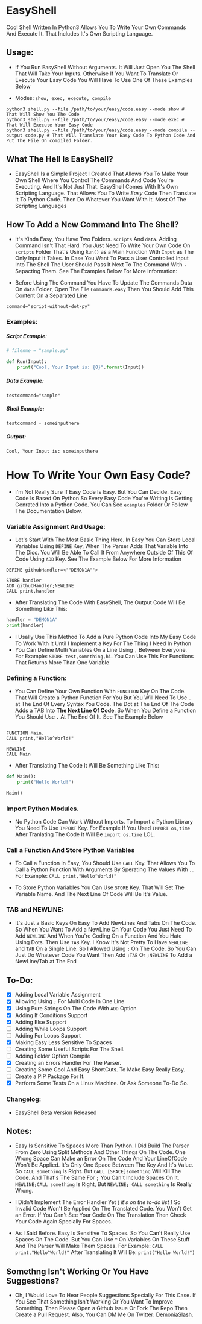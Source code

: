 # EasyShell
Cool Shell Written In Python3 Allows You To Write Your Own Commands And Execute It. That Includes It's Own Scripting Language.

## Usage:
- If You Run EasyShell Without Arguments. It Will Just Open You The Shell That Will Take Your Inputs. Otherwise If You Want To Translate Or Execute Your Easy Code You Will Have To Use One Of These Examples Below

- Modes: `show, exec, execute, compile`

```
python3 shell.py --file /path/to/your/easy/code.easy --mode show # That Will Show You The Code
python3 shell.py --file /path/to/your/easy/code.easy --mode exec # That Will Execute Your Easy Code
python3 shell.py --file /path/to/your/easy/code.easy --mode compile --output code.py # That Will Translate Your Easy Code To Python Code And Put The File On compiled Folder.
```

## What The Hell Is EasyShell?
- EasyShell Is a Simple Project I Created That Allows You To Make Your Own Shell Where You Control The Commands And Code You're Executing. And It's Not Just That. EasyShell Comes With It's Own Scripting Language. That Allows You To Write *Easy* Code Then Translate It To Python Code. Then Do Whatever You Want With It. Most Of The Scripting Languages

## How To Add a New Command Into The Shell?
- It's Kinda Easy, You Have Two Folders. `scripts` And `data`. Adding Command Isn't That Hard. You Just Need To Write Your Own Code On `scripts` Folder That's Using `Run()` as a Main Function With `Input` as The Only Input It Takes. In Case You Want To Pass a User Controlled Input Into The Shell The User Should Pass It Next To The Command With `-` Sepacting Them. See The Examples Below For More Information:

- Before Using The Command You Have To Update The Commands Data On `data` Folder, Open The File `Commands.easy` Then You Should Add This Content On a Separated Line

```
command="script-without-dot-py"
```

### Examples:
##### Script Example:
```python
# filenme = "sample.py"

def Run(Input):
    print("Cool, Your Input is: {0}".format(Input))
```

##### Data Example:
```
testcommand="sample"
```

##### Shell Example:
```
testcommand - someinputhere
```

##### Output:
```
Cool, Your Input is: someinputhere
```

# How To Write Your Own Easy Code?
- I'm Not Really Sure If Easy Code Is Easy. But You Can Decide. Easy Code Is Based On Python So Every Easy Code You're Writing Is Getting Genrated Into a Python Code. You Can See `examples` Folder Or Follow The Documentation Below.

### Variable Assignment And Usage:
- Let's Start With The Most Basic Thing Here. In Easy You Can Store Local Variables Using `DEFINE` Key, When The Parser Adds That Variable Into The Dicc. You Will Be Able To Call It From Anywhere Outside Of This Of Code Using `ADD` Key. See The Example Below For More Information

```
DEFINE githubHandler=<'"DEMON1A"'>

STORE handler
ADD githubHandler;NEWLINE
CALL print,handler
```

- After Translating The Code With EasyShell, The Output Code Will Be Something Like This:

```python
handler = "DEMON1A"
print(handler)
```

- I Usally Use This Method To Add a Pure Python Code Into My Easy Code To Work With It Until I Implement a Key For The Thing I Need In Python
- You Can Define Multi Variables On a Line Using `,` Between Everyone. For Example: `STORE test,something,hi`. You Can Use This For Functions That Returns More Than One Variable

### Defining a Function:
- You Can Define Your Own Function With `FUNCTION` Key On The Code. That Will Create a Python Function For You But You Will Need To Use `.` at The End Of Every Syntax You Code. The Dot at The End Of The Code Adds a TAB Into **The Next Line Of Code**. So When You Define a Function You Should Use `.` At The End Of It. See The Example Below

```

FUNCTION Main.
CALL print,"Hello^World!"

NEWLINE
CALL Main
```

- After Translating The Code It Will Be Something Like This:

```python
def Main():
    print("Hello World!")

Main()
```

### Import Python Modules.
- No Python Code Can Work Without Imports. To Import a Python Library You Need To Use `IMPORT` Key. For Example If You Used `IMPORT os,time` After Tranlating The Code It Will Be `import os,time` LOL.

### Call a Function And Store Python Variables
- To Call a Function In Easy, You Should Use `CALL` Key. That Allows You To Call a Python Function With Arguments By Sperating The Values With `,`. For Example: `CALL print,"Hello^World!"`

- To Store Python Variables You Can Use `STORE` Key. That Will Set The Variable Name. And The Next Line Of Code Will Be It's Value.

### TAB and NEWLINE:
- It's Just a Basic Keys On Easy To Add NewLines And Tabs On The Code. So When You Want To Add a NewLine On Your Code You Just Need To Add `NEWLINE` And When You're Coding On a Function And You Hate Using Dots. Then Use `TAB` Key. I Know It's Not Pretty To Have `NEWLINE` and `TAB` On a Single Line. So I Allowed Using `;` On The Code. So You Can Just Do Whatever Code You Want Then Add `;TAB` Or `;NEWLINE` To Add a NewLine/Tab at The End

## To-Do:
- [X] Adding Local Variable Assignment
- [X] Allowing Using `;` For Multi Code In One Line
- [X] Using Pure Strings On The Code With `ADD` Option
- [X] Adding If Conditions Support
- [X] Adding Else Support
- [ ] Adding While Loops Support
- [ ] Adding For Loops Support
- [X] Making Easy Less Sensitive To Spaces
- [ ] Creating Some Useful Scripts For The Shell.
- [ ] Adding Folder Option Compile
- [X] Creating an Errors Handler For The Parser.
- [ ] Creating Some Cool And Easy ShortCuts. To Make Easy Really Easy.
- [ ] Create a PIP Package For It.
- [X] Perform Some Tests On a Linux Machine. Or Ask Someone To-Do So.

### Changelog:
- EasyShell Beta Version Released

## Notes:
- Easy Is Sensitive To Spaces More Than Python. I Did Build The Parser From Zero Using Split Methods And Other Things On The Code. One Wrong Space Can Make an Error On The Code And Your LineOfCode Won't Be Applied. It's Only One Space Between The Key And It's Value. So `CALL something` Is Right. But `CALL [SPACE]something` Will Kill The Code. And That's The Same For `;` You Can't Include Spaces On It. `NEWLINE;CALL something` Is Right, But `NEWLINE; CALL something` Is Really Wrong.

- I Didn't Implement The Error Handler Yet *( it's on the to-do list )* So Invalid Code Won't Be Applied On The Translated Code. You Won't Get an Error. If You Can't See Your Code On The Translation Then Check Your Code Again Specially For Spaces.

- As I Said Before. Easy Is Sensitive To Spaces. So You Can't Really Use Spaces On The Code. But You Can Use `^` On Variables On These Stuff And The Parser Will Make Them Spaces. For Example: `CALL print,"Hello^World!"` After Translating It Will Be: `print("Hello World!")`

## Somethng Isn't Working Or You Have Suggestions?
- Oh, I Would Love To Hear People Suggestions Specially For This Case. If You See That Something Isn't Working Or You Want To Improve Something. Then Please Open a Github Issue Or Fork The Repo Then Create a Pull Request. Also, You Can DM Me On Twitter: [DemoniaSlash](https://twitter.com/DemoniaSlash).
